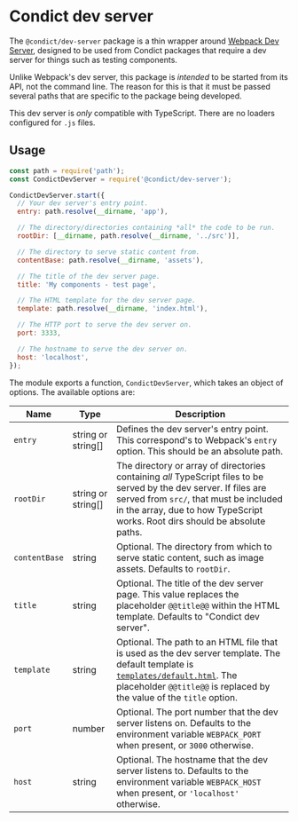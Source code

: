 # Condict dev server

The `@condict/dev-server` package is a thin wrapper around [Webpack Dev Server][webpack-dev-server], designed to be used from Condict packages that require a dev server for things such as testing components.

Unlike Webpack's dev server, this package is _intended_ to be started from its API, not the command line. The reason for this is that it must be passed several paths that are specific to the package being developed.

This dev server is _only_ compatible with TypeScript. There are no loaders configured for `.js` files.

## Usage

```js
const path = require('path');
const CondictDevServer = require('@condict/dev-server');

CondictDevServer.start({
  // Your dev server's entry point.
  entry: path.resolve(__dirname, 'app'),

  // The directory/directories containing *all* the code to be run.
  rootDir: [__dirname, path.resolve(__dirname, '../src')],

  // The directory to serve static content from.
  contentBase: path.resolve(__dirname, 'assets'),

  // The title of the dev server page.
  title: 'My components - test page',

  // The HTML template for the dev server page.
  template: path.resolve(__dirname, 'index.html'),

  // The HTTP port to serve the dev server on.
  port: 3333,

  // The hostname to serve the dev server on.
  host: 'localhost',
});
```

The module exports a function, `CondictDevServer`, which takes an object of options. The available options are:

| Name | Type | Description|
| --- | --- | --- |
| `entry` | string or string[] | Defines the dev server's entry point. This correspond's to Webpack's `entry` option. This should be an absolute path. |
| `rootDir` | string or string[] | The directory or array of directories containing *all* TypeScript files to be served by the dev server. If files are served from `src/`, that must be included in the array, due to how TypeScript works. Root dirs should be absolute paths. |
| `contentBase` | string | Optional. The directory from which to serve static content, such as image assets. Defaults to `rootDir`. |
| `title` | string | Optional. The title of the dev server page. This value replaces the placeholder `@@title@@` within the HTML template. Defaults to "Condict dev server". |
| `template` | string | Optional. The path to an HTML file that is used as the dev server template. The default template is [`templates/default.html`](./templates/default.html). The placeholder `@@title@@` is replaced by the value of the `title` option. |
| `port` | number | Optional. The port number that the dev server listens on. Defaults to the environment variable `WEBPACK_PORT` when present, or `3000` otherwise. |
| `host` | string | Optional. The hostname that the dev server listens to. Defaults to the environment variable `WEBPACK_HOST` when present, or `'localhost'` otherwise. |

[webpack-dev-server]: https://webpack.js.org/configuration/dev-server/
[babel-preset]: ../babel-preset-react
